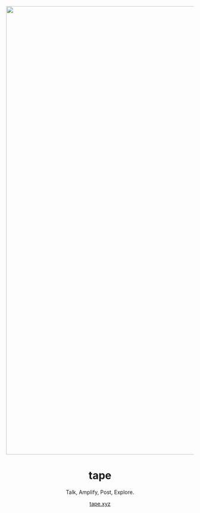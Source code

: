 <div align="center">
    <img width="1200" alt="dark-text-only" src="https://github.com/tapexyz/.github/assets/29498872/c10cb736-eff2-4acf-a919-a7e1ad740a7c">
    <h1>tape</h1>
    <p>Talk, Amplify, Post, Explore.</p>
    <a href="https://tape.xyz">tape.xyz</a>
</div>
